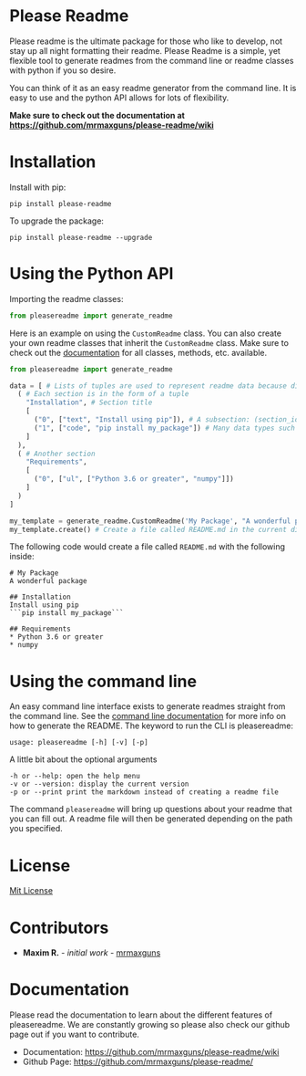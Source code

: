 # Please Readme
Please readme is the ultimate package for those who like to develop, not stay up all night formatting their readme. Please Readme is a simple, yet flexible tool to generate readmes from the command line or readme classes with python if you so desire.

You can think of it as an easy readme generator from the command line. It is easy to use and the python API allows for lots of flexibility.

**Make sure to check out the documentation at https://github.com/mrmaxguns/please-readme/wiki**

# Installation
Install with pip:
```
pip install please-readme
```

To upgrade the package:
```
pip install please-readme --upgrade
```

# Using the Python API
Importing the readme classes:
```python
from pleasereadme import generate_readme
```

Here is an example on using the `CustomReadme` class. You can also create your own readme classes that inherit the `CustomReadme` class. Make sure to check out the [documentation](https://github.com/mrmaxguns/please-readme/wiki) for all classes, methods, etc. available.

```python
from pleasereadme import generate_readme

data = [ # Lists of tuples are used to represent readme data because dictionaries are unordered
  ( # Each section is in the form of a tuple
    "Installation", # Section title
    [
      ("0", ["text", "Install using pip"]), # A subsection: (section_id, [datatype, data])
      ("1", ["code", "pip install my_package"]) # Many data types such as multi-line-code and ul exist
    ]
  ),
  ( # Another section
    "Requirements",
    [
      ("0", ["ul", ["Python 3.6 or greater", "numpy"]])
    ]
  )
]

my_template = generate_readme.CustomReadme('My Package', "A wonderful package", data) # Title, description, sections
my_template.create() # Create a file called README.md in the current directory
```

The following code would create a file called `README.md` with the following inside:
```
# My Package
A wonderful package

## Installation
Install using pip
```pip install my_package```

## Requirements
* Python 3.6 or greater
* numpy
```

# Using the command line
An easy command line interface exists to generate readmes straight from the command line. See the [command line documentation](https://github.com/mrmaxguns/please-readme/wiki/Command-Line-Interface-Basics) for more info on how to generate the README. The keyword to run the CLI is pleasereadme:

```
usage: pleasereadme [-h] [-v] [-p]
```

A little bit about the optional arguments

    -h or --help: open the help menu
    -v or --version: display the current version
    -p or --print print the markdown instead of creating a readme file

The command `pleasereadme` will bring up questions about your readme that you can fill out. A readme file will then be generated depending on the path you specified.

# License
[Mit License](https://github.com/mrmaxguns/please-readme/blob/master/LICENSE)

# Contributors
* **Maxim R.** - *initial work* - [mrmaxguns](https://github.com/mrmaxguns/)

# Documentation
Please read the documentation to learn about the different features of pleasereadme. We are constantly growing so please also check our github page out if you want to contribute.

* Documentation: https://github.com/mrmaxguns/please-readme/wiki
* Github Page: https://github.com/mrmaxguns/please-readme/
